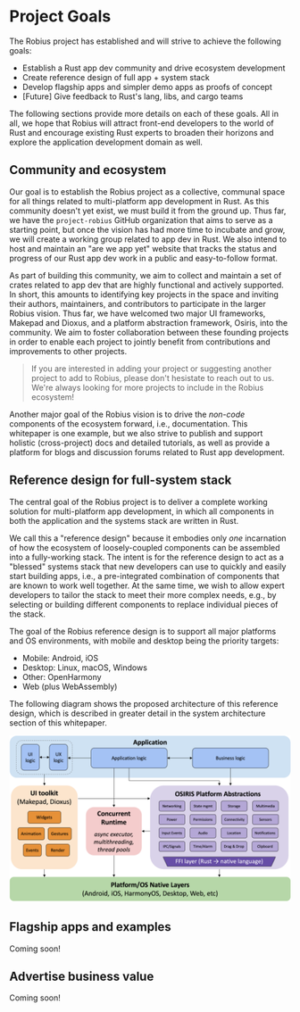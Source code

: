 # Project Goals

The Robius project has established and will strive to achieve the following goals:

* Establish a Rust app dev community and drive ecosystem development
* Create reference design of full app + system stack
* Develop flagship apps and simpler demo apps as proofs of concept
* [Future] Give feedback to Rust's lang, libs, and cargo teams


The following sections provide more details on each of these goals.
All in all, we hope that Robius will attract front-end developers to the world of Rust and encourage existing Rust experts to broaden their horizons and explore the application development domain as well.


## Community and ecosystem
Our goal is to establish the Robius project as a collective, communal space for all things related to multi-platform app development in Rust.
As this community doesn't yet exist, we must build it from the ground up.
Thus far, we have the `project-robius` GitHub organization that aims to serve as a starting point, but once the vision has had more time to incubate and grow, we will create a working group related to app dev in Rust.
We also intend to host and maintain an "are we app yet" website that tracks the status and progress of our Rust app dev work in a public and easy-to-follow format.


As part of building this community, we aim to collect and maintain a set of crates related to app dev that are highly functional and actively supported.
In short, this amounts to identifying key projects in the space and inviting their authors, maintainers, and contributors to participate in the larger Robius vision.
Thus far, we have welcomed two major UI frameworks, Makepad and Dioxus, and a platform abstraction framework, Osiris, into the community.
We aim to foster collaboration between these founding projects in order to enable each project to jointly benefit from contributions and improvements to other projects.

> If you are interested in adding your project or suggesting another project to add to Robius, please don't hesistate to reach out to us.
> We're always looking for more projects to include in the Robius ecosystem!


Another major goal of the Robius vision is to drive the *non-code* components of the ecosystem forward, i.e., documentation.
This whitepaper is one example, but we also strive to publish and support holistic (cross-project) docs and detailed tutorials, as well as provide a platform for blogs and discussion forums related to Rust app development.


## Reference design for full-system stack

The central goal of the Robius project is to deliver a complete working solution for multi-platform app development, in which all components in both the application and the systems stack are written in Rust.

We call this a "reference design" because it embodies only *one* incarnation of how the ecosystem of loosely-coupled components can be assembled into a fully-working stack.
The intent is for the reference design to act as a "blessed" systems stack that new developers can use to quickly and easily start building apps, i.e., a pre-integrated combination of components that are known to work well together.
At the same time, we wish to allow expert developers to tailor the stack to meet their more complex needs, e.g., by selecting or building different components to replace individual pieces of the stack.


The goal of the Robius reference design is to support all major platforms and OS environments, with mobile and desktop being the priority targets:
* Mobile: Android, iOS
* Desktop: Linux, macOS, Windows
* Other: OpenHarmony
* Web (plus WebAssembly) 

The following diagram shows the proposed architecture of this reference design, which is described in greater detail in the system architecture section of this whitepaper.

![Robius Reference Design](img/reference_design.png)


## Flagship apps and examples

Coming soon!

## Advertise business value

Coming soon!

<!-- [Long term] Evangelize for usage of Rust + Robius in app dev business cases
[Long term] Drive the development of a stable, robust app dev Rust ecosystem -->

